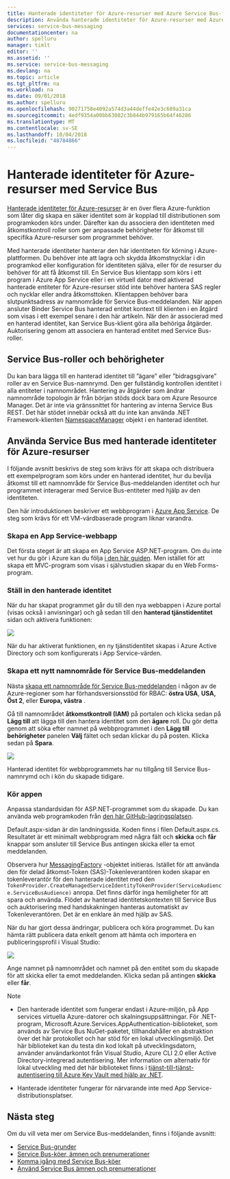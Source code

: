 ```yaml
---
title: Hanterade identiteter för Azure-resurser med Azure Service Bus-förhandsgranskning | Microsoft Docs
description: Använda hanterade identiteter för Azure-resurser med Azure Service Bus
services: service-bus-messaging
documentationcenter: na
author: spelluru
manager: timlt
editor: ''
ms.assetid: ''
ms.service: service-bus-messaging
ms.devlang: na
ms.topic: article
ms.tgt_pltfrm: na
ms.workload: na
ms.date: 09/01/2018
ms.author: spelluru
ms.openlocfilehash: 90271758e4092a574d3a44deffe42e3c689a31ca
ms.sourcegitcommit: 4edf9354a00bb63082c3b844b979165b64f46286
ms.translationtype: MT
ms.contentlocale: sv-SE
ms.lasthandoff: 10/04/2018
ms.locfileid: "48784866"
---
```

# <a name="managed-identities-for-azure-resources-with-service-bus"></a>Hanterade identiteter för Azure-resurser med Service Bus 

[Hanterade identiteter för Azure-resurser](../active-directory/managed-identities-azure-resources/overview.md) är en över flera Azure-funktion som låter dig skapa en säker identitet som är kopplad till distributionen som programkoden körs under. Därefter kan du associera den identiteten med åtkomstkontroll roller som ger anpassade behörigheter för åtkomst till specifika Azure-resurser som programmet behöver.

Med hanterade identiteter hanterar den här identiteten för körning i Azure-plattformen. Du behöver inte att lagra och skydda åtkomstnycklar i din programkod eller konfiguration för identiteten själva, eller för de resurser du behöver för att få åtkomst till. En Service Bus klientapp som körs i ett program i Azure App Service eller i en virtuell dator med aktiverad hanterade entiteter för Azure-resurser stöd inte behöver hantera SAS regler och nycklar eller andra åtkomsttoken. Klientappen behöver bara slutpunktsadress av namnområde för Service Bus-meddelanden. När appen ansluter Binder Service Bus hanterad entitet kontext till klienten i en åtgärd som visas i ett exempel senare i den här artikeln. När den är associerad med en hanterad identitet, kan Service Bus-klient göra alla behöriga åtgärder. Auktorisering genom att associera en hanterad entitet med Service Bus-roller. 

## <a name="service-bus-roles-and-permissions"></a>Service Bus-roller och behörigheter

Du kan bara lägga till en hanterad identitet till ”ägare” eller ”bidragsgivare” roller av en Service Bus-namnrymd. Den ger fullständig kontrollen identitet i alla entiteter i namnområdet. Hantering av åtgärder som ändrar namnområde topologin är från början stöds dock bara om Azure Resource Manager. Det är inte via gränssnittet för hantering av interna Service Bus REST. Det här stödet innebär också att du inte kan använda .NET Framework-klienten [NamespaceManager](/dotnet/api/microsoft.servicebus.namespacemanager) objekt i en hanterad identitet.

## <a name="use-service-bus-with-managed-identities-for-azure-resources"></a>Använda Service Bus med hanterade identiteter för Azure-resurser

I följande avsnitt beskrivs de steg som krävs för att skapa och distribuera ett exempelprogram som körs under en hanterad identitet, hur du bevilja åtkomst till ett namnområde för Service Bus-meddelanden identitet och hur programmet interagerar med Service Bus-entiteter med hjälp av den identiteten.

Den här introduktionen beskriver ett webbprogram i [Azure App Service](https://azure.microsoft.com/services/app-service/). De steg som krävs för ett VM-värdbaserade program liknar varandra.

### <a name="create-an-app-service-web-application"></a>Skapa en App Service-webbapp

Det första steget är att skapa en App Service ASP.NET-program. Om du inte vet hur du gör i Azure kan du följa [i den här guiden](../app-service/app-service-web-get-started-dotnet-framework.md). Men istället för att skapa ett MVC-program som visas i självstudien skapar du en Web Forms-program.

### <a name="set-up-the-managed-identity"></a>Ställ in den hanterade identitet

När du har skapat programmet går du till den nya webbappen i Azure portal (visas också i anvisningar) och gå sedan till den **hanterad tjänstidentitet** sidan och aktivera funktionen: 

![](./media/service-bus-managed-service-identity/msi1.png)

När du har aktiverat funktionen, en ny tjänstidentitet skapas i Azure Active Directory och som konfigurerats i App Service-värden.

### <a name="create-a-new-service-bus-messaging-namespace"></a>Skapa ett nytt namnområde för Service Bus-meddelanden

Nästa [skapa ett namnområde för Service Bus-meddelanden](service-bus-create-namespace-portal.md) i någon av de Azure-regioner som har förhandsversionsstöd för RBAC: **östra USA**, **USA, Öst 2**, eller **Europa, västra** . 

Gå till namnområdet **åtkomstkontroll (IAM)** på portalen och klicka sedan på **Lägg till** att lägga till den hantera identitet som den **ägare** roll. Du gör detta genom att söka efter namnet på webbprogrammet i den **Lägg till behörigheter** panelen **Välj** fältet och sedan klickar du på posten. Klicka sedan på **Spara**.

![](./media/service-bus-managed-service-identity/msi2.png)
 
Hanterad identitet för webbprogrammets har nu tillgång till Service Bus-namnrymd och i kön du skapade tidigare. 

### <a name="run-the-app"></a>Kör appen

Anpassa standardsidan för ASP.NET-programmet som du skapade. Du kan använda web programkoden från [den här GitHub-lagringsplatsen](https://github.com/Azure-Samples/app-service-msi-servicebus-dotnet).  

Default.aspx-sidan är din landningssida. Koden finns i filen Default.aspx.cs. Resultatet är ett minimalt webbprogram med några fält och **skicka** och **får** knappar som ansluter till Service Bus antingen skicka eller ta emot meddelanden.

Observera hur [MessagingFactory](/dotnet/api/microsoft.servicebus.messaging.messagingfactory) -objektet initieras. Istället för att använda den för delad åtkomst-Token (SAS)-Tokenleverantören koden skapar en tokenleverantör för den hanterade identitet med den `TokenProvider.CreateManagedServiceIdentityTokenProvider(ServiceAudience.ServiceBusAudience)` anropa. Det finns därför inga hemligheter för att spara och använda. Flödet av hanterad identitetskontexten till Service Bus och auktorisering med handskakningen hanteras automatiskt av Tokenleverantören. Det är en enklare än med hjälp av SAS.

När du har gjort dessa ändringar, publicera och köra programmet. Du kan hämta rätt publicera data enkelt genom att hämta och importera en publiceringsprofil i Visual Studio:

![](./media/service-bus-managed-service-identity/msi3.png)
 
Ange namnet på namnområdet och namnet på den entitet som du skapade för att skicka eller ta emot meddelanden. Klicka sedan på antingen **skicka** eller **får**.


> [!NOTE]
> - Den hanterade identitet som fungerar endast i Azure-miljön, på App services virtuella Azure-datorer och skalningsuppsättningar. För .NET-program, Microsoft.Azure.Services.AppAuthentication-biblioteket, som används av Service Bus NuGet-paketet, tillhandahåller en abstraktion över det här protokollet och har stöd för en lokal utvecklingsmiljö. Det här biblioteket kan du testa din kod lokalt på utvecklingsdatorn, använder användarkontot från Visual Studio, Azure CLI 2.0 eller Active Directory-integrerad autentisering. Mer information om alternativ för lokal utveckling med det här biblioteket finns i [tjänst-till-tjänst-autentisering till Azure Key Vault med hjälp av .NET](../key-vault/service-to-service-authentication.md).  
> 
> - Hanterade identiteter fungerar för närvarande inte med App Service-distributionsplatser.

## <a name="next-steps"></a>Nästa steg

Om du vill veta mer om Service Bus-meddelanden, finns i följande avsnitt:

* [Service Bus-grunder](service-bus-fundamentals-hybrid-solutions.md)
* [Service Bus-köer, ämnen och prenumerationer](service-bus-queues-topics-subscriptions.md)
* [Komma igång med Service Bus-köer](service-bus-dotnet-get-started-with-queues.md)
* [Använd Service Bus ämnen och prenumerationer](service-bus-dotnet-how-to-use-topics-subscriptions.md)